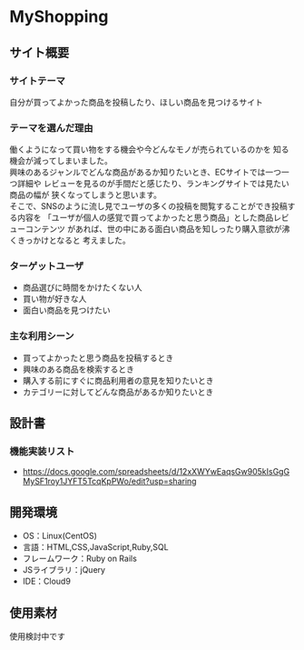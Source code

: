 # MyShopping

## サイト概要
### サイトテーマ
自分が買ってよかった商品を投稿したり、ほしい商品を見つけるサイト

### テーマを選んだ理由
働くようになって買い物をする機会や今どんなモノが売られているのかを
知る機会が減ってしまいました。<br>
興味のあるジャンルでどんな商品があるか知りたいとき、ECサイトでは一つ一つ詳細や
レビューを見るのが手間だと感じたり、ランキングサイトでは見たい商品の幅が
狭くなってしまうと思います。<br>
そこで、SNSのように流し見でユーザの多くの投稿を閲覧することができ投稿する内容を
「ユーザが個人の感覚で買ってよかったと思う商品」とした商品レビューコンテンツ
があれば、世の中にある面白い商品を知しったり購入意欲が沸くきっかけとなると
考えました。



### ターゲットユーザ
- 商品選びに時間をかけたくない人
- 買い物が好きな人
- 面白い商品を見つけたい

### 主な利用シーン
- 買ってよかったと思う商品を投稿するとき
- 興味のある商品を検索するとき
- 購入する前にすぐに商品利用者の意見を知りたいとき
- カテゴリーに対してどんな商品があるか知りたいとき

## 設計書
### 機能実装リスト
- https://docs.google.com/spreadsheets/d/12xXWYwEaqsGw905kIsGgGMySF1roy1JYFT5TcqKpPWo/edit?usp=sharing

## 開発環境
- OS：Linux(CentOS)
- 言語：HTML,CSS,JavaScript,Ruby,SQL
- フレームワーク：Ruby on Rails
- JSライブラリ：jQuery
- IDE：Cloud9

## 使用素材
使用検討中です
